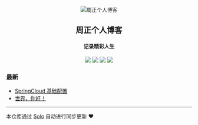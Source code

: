 <p align="center"><img alt="周正个人博客" src="https://static.b3log.org/images/brand/solo-32.png"></p><h2 align="center">
周正个人博客
</h2>

<h4 align="center">记录精彩人生</h4>
<p align="center"><a title="周正个人博客" target="_blank" href="https://github.com/Devil502177243/solo-blog"><img src="https://img.shields.io/github/last-commit/Devil502177243/solo-blog.svg?style=flat-square&color=FF9900"></a>
<a title="GitHub repo size in bytes" target="_blank" href="https://github.com/Devil502177243/solo-blog"><img src="https://img.shields.io/github/repo-size/Devil502177243/solo-blog.svg?style=flat-square"></a>
<a title="Solo Version" target="_blank" href="https://github.com/b3log/solo/releases"><img src="https://img.shields.io/badge/solo-3.6.5-f1e05a.svg?style=flat-square&color=blueviolet"></a>
<a title="Hits" target="_blank" href="https://github.com/b3log/hits"><img src="https://hits.b3log.org/Devil502177243/solo-blog.svg"></a></p>

### 最新

* [SpringCloud 基础配置](http://www.zz910.cn/articles/2019/11/12/1573551109000.html)
* [世界，你好！](http://www.zz910.cn/hello-solo)



---

本仓库通过 [Solo](https://github.com/b3log/solo) 自动进行同步更新 ❤️ 